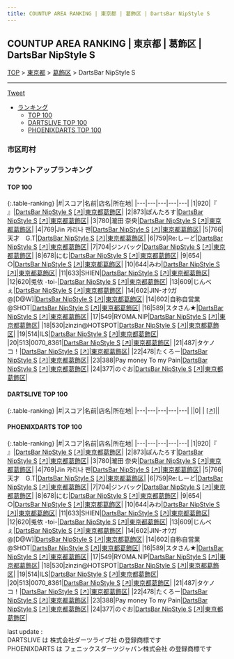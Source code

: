 ```yaml
---
title: COUNTUP AREA RANKING | 東京都 | 葛飾区 | DartsBar NipStyle S
---
```

## COUNTUP AREA RANKING | 東京都 | 葛飾区 | DartsBar NipStyle S

[TOP](/darts/rank/) > [東京都](/darts/rank/東京都/) > [葛飾区](/darts/rank/東京都/葛飾区/) > DartsBar NipStyle S

___

<a href="https://twitter.com/share?ref_src=twsrc%5Etfw" data-text="COUNTUP AREA RANKING | 東京都葛飾区DartsBar NipStyle S" class="twitter-share-button" data-hashtags="DARTSLIVE,PHOENIXDARTS,darts,ダーツ" data-show-count="false">Tweet</a>

* [ランキング](#カウントアップランキング)
    * [TOP 100](#top-100)
    * [DARTSLIVE TOP 100](#dartslive-top-100)
    * [PHOENIXDARTS TOP 100](#phoenixdarts-top-100)

### 市区町村

<ul>

</ul>

### カウントアップランキング

#### TOP 100



{:.table-ranking}
|#|スコア|名前|店名|所在地|
|---|---|---|---|---|
|1|920|<span class="rank-name-pd">『      』</span>|<a href="/darts/rank/shops/42766.html">DartsBar NipStyle S</a> <a href="https://vs.phoenixdarts.com/jp/shop/shopDetailInfo/s_42766?s_seq=42766">[↗]</a>|<a href="/darts/rank/東京都/葛飾区">東京都葛飾区</a>|
|2|873|<span class="rank-name-pd">ぽんたろす</span>|<a href="/darts/rank/shops/42766.html">DartsBar NipStyle S</a> <a href="https://vs.phoenixdarts.com/jp/shop/shopDetailInfo/s_42766?s_seq=42766">[↗]</a>|<a href="/darts/rank/東京都/葛飾区">東京都葛飾区</a>|
|3|780|<span class="rank-name-pd"><span class="pro-icon-pd"></span>瀧田 奈央</span>|<a href="/darts/rank/shops/42766.html">DartsBar NipStyle S</a> <a href="https://vs.phoenixdarts.com/jp/shop/shopDetailInfo/s_42766?s_seq=42766">[↗]</a>|<a href="/darts/rank/東京都/葛飾区">東京都葛飾区</a>|
|4|769|<span class="rank-name-pd">Jin 카리나 팬</span>|<a href="/darts/rank/shops/42766.html">DartsBar NipStyle S</a> <a href="https://vs.phoenixdarts.com/jp/shop/shopDetailInfo/s_42766?s_seq=42766">[↗]</a>|<a href="/darts/rank/東京都/葛飾区">東京都葛飾区</a>|
|5|766|<span class="rank-name-pd">天才　G.T</span>|<a href="/darts/rank/shops/42766.html">DartsBar NipStyle S</a> <a href="https://vs.phoenixdarts.com/jp/shop/shopDetailInfo/s_42766?s_seq=42766">[↗]</a>|<a href="/darts/rank/東京都/葛飾区">東京都葛飾区</a>|
|6|759|<span class="rank-name-pd">Re:しーど</span>|<a href="/darts/rank/shops/42766.html">DartsBar NipStyle S</a> <a href="https://vs.phoenixdarts.com/jp/shop/shopDetailInfo/s_42766?s_seq=42766">[↗]</a>|<a href="/darts/rank/東京都/葛飾区">東京都葛飾区</a>|
|7|704|<span class="rank-name-pd">ジンバック</span>|<a href="/darts/rank/shops/42766.html">DartsBar NipStyle S</a> <a href="https://vs.phoenixdarts.com/jp/shop/shopDetailInfo/s_42766?s_seq=42766">[↗]</a>|<a href="/darts/rank/東京都/葛飾区">東京都葛飾区</a>|
|8|678|<span class="rank-name-pd">にむ</span>|<a href="/darts/rank/shops/42766.html">DartsBar NipStyle S</a> <a href="https://vs.phoenixdarts.com/jp/shop/shopDetailInfo/s_42766?s_seq=42766">[↗]</a>|<a href="/darts/rank/東京都/葛飾区">東京都葛飾区</a>|
|9|654|<span class="rank-name-pd">○</span>|<a href="/darts/rank/shops/42766.html">DartsBar NipStyle S</a> <a href="https://vs.phoenixdarts.com/jp/shop/shopDetailInfo/s_42766?s_seq=42766">[↗]</a>|<a href="/darts/rank/東京都/葛飾区">東京都葛飾区</a>|
|10|644|<span class="rank-name-pd">みわ</span>|<a href="/darts/rank/shops/42766.html">DartsBar NipStyle S</a> <a href="https://vs.phoenixdarts.com/jp/shop/shopDetailInfo/s_42766?s_seq=42766">[↗]</a>|<a href="/darts/rank/東京都/葛飾区">東京都葛飾区</a>|
|11|633|<span class="rank-name-pd">SHIEN</span>|<a href="/darts/rank/shops/42766.html">DartsBar NipStyle S</a> <a href="https://vs.phoenixdarts.com/jp/shop/shopDetailInfo/s_42766?s_seq=42766">[↗]</a>|<a href="/darts/rank/東京都/葛飾区">東京都葛飾区</a>|
|12|620|<span class="rank-name-pd">兎依 -toi-</span>|<a href="/darts/rank/shops/42766.html">DartsBar NipStyle S</a> <a href="https://vs.phoenixdarts.com/jp/shop/shopDetailInfo/s_42766?s_seq=42766">[↗]</a>|<a href="/darts/rank/東京都/葛飾区">東京都葛飾区</a>|
|13|609|<span class="rank-name-pd">じんべぇ</span>|<a href="/darts/rank/shops/42766.html">DartsBar NipStyle S</a> <a href="https://vs.phoenixdarts.com/jp/shop/shopDetailInfo/s_42766?s_seq=42766">[↗]</a>|<a href="/darts/rank/東京都/葛飾区">東京都葛飾区</a>|
|14|602|<span class="rank-name-pd">JIN-オｳガ@[D@W]</span>|<a href="/darts/rank/shops/42766.html">DartsBar NipStyle S</a> <a href="https://vs.phoenixdarts.com/jp/shop/shopDetailInfo/s_42766?s_seq=42766">[↗]</a>|<a href="/darts/rank/東京都/葛飾区">東京都葛飾区</a>|
|14|602|<span class="rank-name-pd">自称自営業@SHOT</span>|<a href="/darts/rank/shops/42766.html">DartsBar NipStyle S</a> <a href="https://vs.phoenixdarts.com/jp/shop/shopDetailInfo/s_42766?s_seq=42766">[↗]</a>|<a href="/darts/rank/東京都/葛飾区">東京都葛飾区</a>|
|16|589|<span class="rank-name-pd">スタさん★</span>|<a href="/darts/rank/shops/42766.html">DartsBar NipStyle S</a> <a href="https://vs.phoenixdarts.com/jp/shop/shopDetailInfo/s_42766?s_seq=42766">[↗]</a>|<a href="/darts/rank/東京都/葛飾区">東京都葛飾区</a>|
|17|549|<span class="rank-name-pd">RYOMA.NIP</span>|<a href="/darts/rank/shops/42766.html">DartsBar NipStyle S</a> <a href="https://vs.phoenixdarts.com/jp/shop/shopDetailInfo/s_42766?s_seq=42766">[↗]</a>|<a href="/darts/rank/東京都/葛飾区">東京都葛飾区</a>|
|18|530|<span class="rank-name-pd">zinzin@HOTSPOT</span>|<a href="/darts/rank/shops/42766.html">DartsBar NipStyle S</a> <a href="https://vs.phoenixdarts.com/jp/shop/shopDetailInfo/s_42766?s_seq=42766">[↗]</a>|<a href="/darts/rank/東京都/葛飾区">東京都葛飾区</a>|
|19|514|<span class="rank-name-pd">ILS</span>|<a href="/darts/rank/shops/42766.html">DartsBar NipStyle S</a> <a href="https://vs.phoenixdarts.com/jp/shop/shopDetailInfo/s_42766?s_seq=42766">[↗]</a>|<a href="/darts/rank/東京都/葛飾区">東京都葛飾区</a>|
|20|513|<span class="rank-name-pd">0070_8361</span>|<a href="/darts/rank/shops/42766.html">DartsBar NipStyle S</a> <a href="https://vs.phoenixdarts.com/jp/shop/shopDetailInfo/s_42766?s_seq=42766">[↗]</a>|<a href="/darts/rank/東京都/葛飾区">東京都葛飾区</a>|
|21|487|<span class="rank-name-pd">タケノコ！</span>|<a href="/darts/rank/shops/42766.html">DartsBar NipStyle S</a> <a href="https://vs.phoenixdarts.com/jp/shop/shopDetailInfo/s_42766?s_seq=42766">[↗]</a>|<a href="/darts/rank/東京都/葛飾区">東京都葛飾区</a>|
|22|478|<span class="rank-name-pd">たくろー</span>|<a href="/darts/rank/shops/42766.html">DartsBar NipStyle S</a> <a href="https://vs.phoenixdarts.com/jp/shop/shopDetailInfo/s_42766?s_seq=42766">[↗]</a>|<a href="/darts/rank/東京都/葛飾区">東京都葛飾区</a>|
|23|388|<span class="rank-name-pd">Pay money To my Pain</span>|<a href="/darts/rank/shops/42766.html">DartsBar NipStyle S</a> <a href="https://vs.phoenixdarts.com/jp/shop/shopDetailInfo/s_42766?s_seq=42766">[↗]</a>|<a href="/darts/rank/東京都/葛飾区">東京都葛飾区</a>|
|24|377|<span class="rank-name-pd">のぐお</span>|<a href="/darts/rank/shops/42766.html">DartsBar NipStyle S</a> <a href="https://vs.phoenixdarts.com/jp/shop/shopDetailInfo/s_42766?s_seq=42766">[↗]</a>|<a href="/darts/rank/東京都/葛飾区">東京都葛飾区</a>|


#### DARTSLIVE TOP 100



{:.table-ranking}
|#|スコア|名前|店名|所在地|
|---|---|---|---|---|
||0|<span class="rank-name-dl"> </span>|<a href="/darts/rank/shops/.html"></a> <a href="">[↗]</a>|<a href="/darts/rank//"></a>|


#### PHOENIXDARTS TOP 100



{:.table-ranking}
|#|スコア|名前|店名|所在地|
|---|---|---|---|---|
|1|920|<span class="rank-name-pd">『      』</span>|<a href="/darts/rank/shops/42766.html">DartsBar NipStyle S</a> <a href="https://vs.phoenixdarts.com/jp/shop/shopDetailInfo/s_42766?s_seq=42766">[↗]</a>|<a href="/darts/rank/東京都/葛飾区">東京都葛飾区</a>|
|2|873|<span class="rank-name-pd">ぽんたろす</span>|<a href="/darts/rank/shops/42766.html">DartsBar NipStyle S</a> <a href="https://vs.phoenixdarts.com/jp/shop/shopDetailInfo/s_42766?s_seq=42766">[↗]</a>|<a href="/darts/rank/東京都/葛飾区">東京都葛飾区</a>|
|3|780|<span class="rank-name-pd"><span class="pro-icon-pd"></span>瀧田 奈央</span>|<a href="/darts/rank/shops/42766.html">DartsBar NipStyle S</a> <a href="https://vs.phoenixdarts.com/jp/shop/shopDetailInfo/s_42766?s_seq=42766">[↗]</a>|<a href="/darts/rank/東京都/葛飾区">東京都葛飾区</a>|
|4|769|<span class="rank-name-pd">Jin 카리나 팬</span>|<a href="/darts/rank/shops/42766.html">DartsBar NipStyle S</a> <a href="https://vs.phoenixdarts.com/jp/shop/shopDetailInfo/s_42766?s_seq=42766">[↗]</a>|<a href="/darts/rank/東京都/葛飾区">東京都葛飾区</a>|
|5|766|<span class="rank-name-pd">天才　G.T</span>|<a href="/darts/rank/shops/42766.html">DartsBar NipStyle S</a> <a href="https://vs.phoenixdarts.com/jp/shop/shopDetailInfo/s_42766?s_seq=42766">[↗]</a>|<a href="/darts/rank/東京都/葛飾区">東京都葛飾区</a>|
|6|759|<span class="rank-name-pd">Re:しーど</span>|<a href="/darts/rank/shops/42766.html">DartsBar NipStyle S</a> <a href="https://vs.phoenixdarts.com/jp/shop/shopDetailInfo/s_42766?s_seq=42766">[↗]</a>|<a href="/darts/rank/東京都/葛飾区">東京都葛飾区</a>|
|7|704|<span class="rank-name-pd">ジンバック</span>|<a href="/darts/rank/shops/42766.html">DartsBar NipStyle S</a> <a href="https://vs.phoenixdarts.com/jp/shop/shopDetailInfo/s_42766?s_seq=42766">[↗]</a>|<a href="/darts/rank/東京都/葛飾区">東京都葛飾区</a>|
|8|678|<span class="rank-name-pd">にむ</span>|<a href="/darts/rank/shops/42766.html">DartsBar NipStyle S</a> <a href="https://vs.phoenixdarts.com/jp/shop/shopDetailInfo/s_42766?s_seq=42766">[↗]</a>|<a href="/darts/rank/東京都/葛飾区">東京都葛飾区</a>|
|9|654|<span class="rank-name-pd">○</span>|<a href="/darts/rank/shops/42766.html">DartsBar NipStyle S</a> <a href="https://vs.phoenixdarts.com/jp/shop/shopDetailInfo/s_42766?s_seq=42766">[↗]</a>|<a href="/darts/rank/東京都/葛飾区">東京都葛飾区</a>|
|10|644|<span class="rank-name-pd">みわ</span>|<a href="/darts/rank/shops/42766.html">DartsBar NipStyle S</a> <a href="https://vs.phoenixdarts.com/jp/shop/shopDetailInfo/s_42766?s_seq=42766">[↗]</a>|<a href="/darts/rank/東京都/葛飾区">東京都葛飾区</a>|
|11|633|<span class="rank-name-pd">SHIEN</span>|<a href="/darts/rank/shops/42766.html">DartsBar NipStyle S</a> <a href="https://vs.phoenixdarts.com/jp/shop/shopDetailInfo/s_42766?s_seq=42766">[↗]</a>|<a href="/darts/rank/東京都/葛飾区">東京都葛飾区</a>|
|12|620|<span class="rank-name-pd">兎依 -toi-</span>|<a href="/darts/rank/shops/42766.html">DartsBar NipStyle S</a> <a href="https://vs.phoenixdarts.com/jp/shop/shopDetailInfo/s_42766?s_seq=42766">[↗]</a>|<a href="/darts/rank/東京都/葛飾区">東京都葛飾区</a>|
|13|609|<span class="rank-name-pd">じんべぇ</span>|<a href="/darts/rank/shops/42766.html">DartsBar NipStyle S</a> <a href="https://vs.phoenixdarts.com/jp/shop/shopDetailInfo/s_42766?s_seq=42766">[↗]</a>|<a href="/darts/rank/東京都/葛飾区">東京都葛飾区</a>|
|14|602|<span class="rank-name-pd">JIN-オｳガ@[D@W]</span>|<a href="/darts/rank/shops/42766.html">DartsBar NipStyle S</a> <a href="https://vs.phoenixdarts.com/jp/shop/shopDetailInfo/s_42766?s_seq=42766">[↗]</a>|<a href="/darts/rank/東京都/葛飾区">東京都葛飾区</a>|
|14|602|<span class="rank-name-pd">自称自営業@SHOT</span>|<a href="/darts/rank/shops/42766.html">DartsBar NipStyle S</a> <a href="https://vs.phoenixdarts.com/jp/shop/shopDetailInfo/s_42766?s_seq=42766">[↗]</a>|<a href="/darts/rank/東京都/葛飾区">東京都葛飾区</a>|
|16|589|<span class="rank-name-pd">スタさん★</span>|<a href="/darts/rank/shops/42766.html">DartsBar NipStyle S</a> <a href="https://vs.phoenixdarts.com/jp/shop/shopDetailInfo/s_42766?s_seq=42766">[↗]</a>|<a href="/darts/rank/東京都/葛飾区">東京都葛飾区</a>|
|17|549|<span class="rank-name-pd">RYOMA.NIP</span>|<a href="/darts/rank/shops/42766.html">DartsBar NipStyle S</a> <a href="https://vs.phoenixdarts.com/jp/shop/shopDetailInfo/s_42766?s_seq=42766">[↗]</a>|<a href="/darts/rank/東京都/葛飾区">東京都葛飾区</a>|
|18|530|<span class="rank-name-pd">zinzin@HOTSPOT</span>|<a href="/darts/rank/shops/42766.html">DartsBar NipStyle S</a> <a href="https://vs.phoenixdarts.com/jp/shop/shopDetailInfo/s_42766?s_seq=42766">[↗]</a>|<a href="/darts/rank/東京都/葛飾区">東京都葛飾区</a>|
|19|514|<span class="rank-name-pd">ILS</span>|<a href="/darts/rank/shops/42766.html">DartsBar NipStyle S</a> <a href="https://vs.phoenixdarts.com/jp/shop/shopDetailInfo/s_42766?s_seq=42766">[↗]</a>|<a href="/darts/rank/東京都/葛飾区">東京都葛飾区</a>|
|20|513|<span class="rank-name-pd">0070_8361</span>|<a href="/darts/rank/shops/42766.html">DartsBar NipStyle S</a> <a href="https://vs.phoenixdarts.com/jp/shop/shopDetailInfo/s_42766?s_seq=42766">[↗]</a>|<a href="/darts/rank/東京都/葛飾区">東京都葛飾区</a>|
|21|487|<span class="rank-name-pd">タケノコ！</span>|<a href="/darts/rank/shops/42766.html">DartsBar NipStyle S</a> <a href="https://vs.phoenixdarts.com/jp/shop/shopDetailInfo/s_42766?s_seq=42766">[↗]</a>|<a href="/darts/rank/東京都/葛飾区">東京都葛飾区</a>|
|22|478|<span class="rank-name-pd">たくろー</span>|<a href="/darts/rank/shops/42766.html">DartsBar NipStyle S</a> <a href="https://vs.phoenixdarts.com/jp/shop/shopDetailInfo/s_42766?s_seq=42766">[↗]</a>|<a href="/darts/rank/東京都/葛飾区">東京都葛飾区</a>|
|23|388|<span class="rank-name-pd">Pay money To my Pain</span>|<a href="/darts/rank/shops/42766.html">DartsBar NipStyle S</a> <a href="https://vs.phoenixdarts.com/jp/shop/shopDetailInfo/s_42766?s_seq=42766">[↗]</a>|<a href="/darts/rank/東京都/葛飾区">東京都葛飾区</a>|
|24|377|<span class="rank-name-pd">のぐお</span>|<a href="/darts/rank/shops/42766.html">DartsBar NipStyle S</a> <a href="https://vs.phoenixdarts.com/jp/shop/shopDetailInfo/s_42766?s_seq=42766">[↗]</a>|<a href="/darts/rank/東京都/葛飾区">東京都葛飾区</a>|


<div class="footer border-top border-gray-light mt-5 pt-3 text-right text-gray">
    last update : <span style="font-weight: italic" id="foot_last_modified"></span><br />
    DARTSLIVE は 株式会社ダーツライブ社 の登録商標です<br />
    PHOENIXDARTS は フェニックスダーツジャパン株式会社 の登録商標です<br />
</div>

<script src="https://cdnjs.cloudflare.com/ajax/libs/jquery.tablesorter/2.31.3/js/jquery.tablesorter.min.js" integrity="sha512-qzgd5cYSZcosqpzpn7zF2ZId8f/8CHmFKZ8j7mU4OUXTNRd5g+ZHBPsgKEwoqxCtdQvExE5LprwwPAgoicguNg==" crossorigin="anonymous" referrerpolicy="no-referrer"></script>
<link rel="stylesheet" href="https://cdnjs.cloudflare.com/ajax/libs/jquery.tablesorter/2.31.3/css/theme.default.min.css" integrity="sha512-wghhOJkjQX0Lh3NSWvNKeZ0ZpNn+SPVXX1Qyc9OCaogADktxrBiBdKGDoqVUOyhStvMBmJQ8ZdMHiR3wuEq8+w==" crossorigin="anonymous" referrerpolicy="no-referrer" />
<script>
$(function() {
    $(".table-ranking").tablesorter({sortList:[[0, 0]]});
    $("#foot_last_modified").text(formatDate(new Date(document.lastModified), 'yyyy-MM-dd HH:mm:ss'));
});
</script>

<script async src="https://platform.twitter.com/widgets.js" charset="utf-8"></script>
